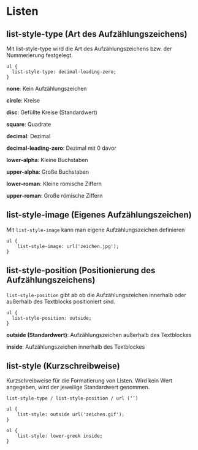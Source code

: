 # Listen

## list-style-type (Art des Aufzählungszeichens)

Mit list-style-type wird die Art des Aufzählungszeichens bzw. der Nummerierung festgelegt.

```
ul {
  list-style-type: decimal-leading-zero;
}
```

**none**: Kein Aufzählungszeichen

**circle**: Kreise

**disc**: Gefüllte Kreise (Standardwert)

**square**: Quadrate

**decimal**: Dezimal

**decimal-leading-zero**: Dezimal mit 0 davor

**lower-alpha**: Kleine Buchstaben

**upper-alpha**: Große Buchstaben

**lower-roman**: Kleine römische Ziffern

**upper-roman**: Große römische Ziffern


## list-style-image (Eigenes Aufzählungszeichen)

Mit `list-style-image` kann man eigene Aufzählungszeichen definieren

```
ul { 
    list-style-image: url('zeichen.jpg');
}
```

## list-style-position (Positionierung des Aufzählungszeichens)

`list-style-position` gibt ab ob die Aufzählungszeichen innerhalb oder außerhalb des Textblocks positioniert sind.

```
ul { 
  list-style-position: outside;
}
```

**outside (Standardwert)**: Aufzählungszeichen außerhalb des Textblockes

**inside**: Aufzählungszeichen innerhalb des Textblockes

## list-style (Kurzschreibweise)

Kurzschreibweise für die Formatierung von Listen. Wird kein Wert angegeben, wird der jeweilige Standardwert genommen.

`list-style-type / list-style-position / url (‘’)`

```
ul { 
    list-style: outside url('zeichen.gif');
}
 
ol { 
    list-style: lower-greek inside; 
}
```

